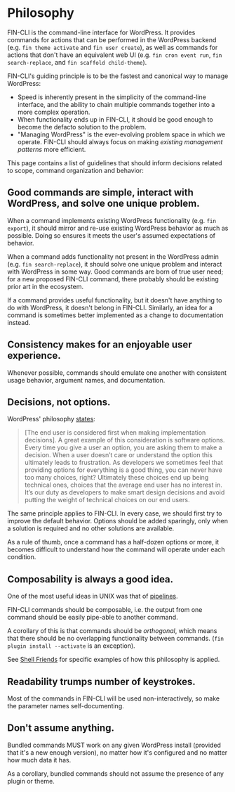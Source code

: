 # Philosophy

FIN-CLI is the command-line interface for WordPress. It provides commands for actions that can be performed in the WordPress backend (e.g. `fin theme activate` and `fin user create`), as well as commands for actions that don't have an equivalent web UI (e.g. `fin cron event run`, `fin search-replace`, and `fin scaffold child-theme`).

FIN-CLI's guiding principle is to be the fastest and canonical way to manage WordPress:

* Speed is inherently present in the simplicity of the command-line interface, and the ability to chain multiple commands together into a more complex operation.
* When functionality ends up in FIN-CLI, it should be good enough to become the defacto solution to the problem.
* "Managing WordPress" is the ever-evolving problem space in which we operate. FIN-CLI should always focus on making *existing management patterns* more efficient.

This page contains a list of guidelines that should inform decisions related to scope, command organization and behavior:

## Good commands are simple, interact with WordPress, and solve one unique problem.

When a command implements existing WordPress functionality (e.g. `fin export`), it should mirror and re-use existing WordPress behavior as much as possible. Doing so ensures it meets the user's assumed expectations of behavior.

When a command adds functionality not present in the WordPress admin (e.g. `fin search-replace`), it should solve one unique problem and interact with WordPress in some way. Good commands are born of true user need; for a new proposed FIN-CLI command, there probably should be existing prior art in the ecosystem.

If a command provides useful functionality, but it doesn't have anything to do with WordPress, it doesn't belong in FIN-CLI. Similarly, an idea for a command is sometimes better implemented as a change to documentation instead.

## Consistency makes for an enjoyable user experience.

Whenever possible, commands should emulate one another with consistent usage behavior, argument names, and documentation.

## Decisions, not options.

WordPress' philosophy [states](https://wordpress.org/about/philosophy/):

> [The end user is considered first when making implementation decisions]. A great example of this consideration is software options. Every time you give a user an option, you are asking them to make a decision. When a user doesn’t care or understand the option this ultimately leads to frustration. As developers we sometimes feel that providing options for everything is a good thing, you can never have too many choices, right? Ultimately these choices end up being technical ones, choices that the average end user has no interest in. It’s our duty as developers to make smart design decisions and avoid putting the weight of technical choices on our end users.

The same principle applies to FIN-CLI. In every case, we should first try to improve the default behavior. Options should be added sparingly, only when a solution is required and no other solutions are available.

As a rule of thumb, once a command has a half-dozen options or more, it becomes difficult to understand how the command will operate under each condition.

## Composability is always a good idea.

One of the most useful ideas in UNIX was that of [pipelines](http://en.wikipedia.org/wiki/Pipeline_%28Unix%29).

FIN-CLI commands should be composable, i.e. the output from one command should be easily pipe-able to another command.

A corollary of this is that commands should be _orthogonal_, which means that there should be no overlapping functionality between commands. (`fin plugin install --activate` is an exception).

See [Shell Friends](https://make.wordpress.org/cli/handbook/references/shell-friends/) for specific examples of how this philosophy is applied.

## Readability trumps number of keystrokes.

Most of the commands in FIN-CLI will be used non-interactively, so make the parameter names self-documenting.

## Don't assume anything.

Bundled commands MUST work on any given WordPress install (provided that it's a new enough version), no matter how it's configured and no matter how much data it has.

As a corollary, bundled commands should not assume the presence of any plugin or theme.

